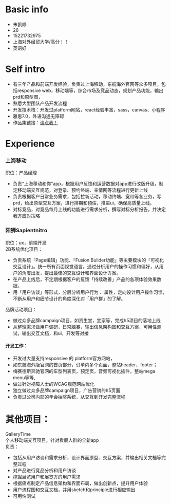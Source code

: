 
# Basic info
- 朱凯顺
- 26
- 15221732975
- 上海对外经贸大学/高分！！
- 英语好

# Self intro
- 有三年产品和前端开发经验，负责过上海移动，东航海外官网等众多项目，包括responsive web，移动端等，综合市场及竞品动态，规划产品功能，输出prd和原型图，
- 熟悉大型团队产品开发流程
- 开发技术栈：开发过platform网站，react经验丰富，sass，canvas、小程序
- 雅思7.0，外语沟通无障碍
- 作品集链接：[请点我！](https://www.notion.so/clevermi/Profolio-04d8c5a8c4ed40bab931e31c3b6a75c2)


# Experience
### 上海移动
职位：产品经理
- 负责“上海移动和你”app，根据用户反馈和运营数据对app进行改版升级，制定移动端交互规范，对登录、预约终端、亲情网等流程进行更新上线
- 负责根据客户日常业务需求，包括拉新活动，移动终端、宽带等各业务，写prd，给出原型交互方案，进行排期和预估，推进ui，确保高质量上线。
- 对标竞品，对竞品每月上线的功能进行需求分析，撰写对标分析报告，并决定我方应对策略

### 阳狮Sapientnitro  
职位：ux，前端开发  
2B系统优化项目： 
- 负责系统「Page编辑」功能、「Fusion Bulider功能」等主要模块的「可视化交互设计」。统一所有页面视觉语言。通过分析用户的操作习惯和偏好，从用户的角度出发，提出最佳的交互设计和界面设计方案。 
- 在产品上线后，不定期根据客户的反馈「持续改善」产品的各项体验效果数据。 
- 用「用户访谈」等形式，分层分析用户行为 、属性，定向设计用户操作习惯，不断从用户和细节设计的角度深化对「用户群」的了解。

品牌活动项目： 
- 做过众多品牌campaign项目，如资生堂，宜家等，完成h5项目的落地上线 
- 从整理需求做用户调研，日常脑暴，输出信息架构图和交互方案，可用性测试，输出交互文档，和ui，开发等对接 

#### 开发工作：  
- 开发过大量支持responsive 的 platform官方网站， 
- 如东航海外版官网的首页部分，订单内多个页面，整站header，footer； 
- 梅赛德斯奔驰官网的车型列表页，预定页，音频可视化插件，整站mega menu等等, 
- 做过针对视障人士的WCAG规范网站优化
- 独立做过众多品牌campaign项目，广告营销的h5页面
- 负责过公司内部的年会抽奖系统，从交互到开发完整流程


# 其他项目： 
GalleryTime  
个人移动端交互项目，针对看展人群的全新app  
负责：
- 包括从用户访谈和需求分析，设计界面原型、交互方案，并输出相关文档等完整过程
- 对产品进行竞品分析和用户访谈
- 挖掘展览用户和展览方的用户需求
- 根据痛点制定产品信息架构和界面布局，做出创新点，提升用户体验
- 用户流程图和交互文档，并用sketch和principle进行相应输出
- 可用性测试
